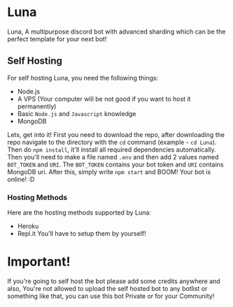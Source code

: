 # Luna
Luna, A multipurpose discord bot with advanced sharding which can be the perfect template for your next bot!

## Self Hosting
For self hosting Luna, you need the following things:
- Node.js
- A VPS (Your computer will be not good if you want to host it permanently)
- Basic `Node.js` and `Javascript` knowledge
- MongoDB

Lets, get into it! First you need to download the repo, after downloading the repo navigate to the directory with the `cd` command (example - `cd Luna`). Then do `npm install`, it'll install all required dependencies automatically. Then you'll need to make a file named `.env` and then add 2 values named `BOT_TOKEN` and `URI`. The `BOT_TOKEN` contains your bot token and `URI` contains MongoDB uri. After this, simply write `npm start` and BOOM! Your bot is online! :D

### Hosting Methods
Here are the hosting methods supported by Luna:
- Heroku 
- Repl.it
You'll have to setup them by yourself!
# Important! 
If you're going to self host the bot please add some credits anywhere and also, You're not allowed to upload the self hosted bot to any botlist or something like that, you can use this bot Private or for your Community! 
